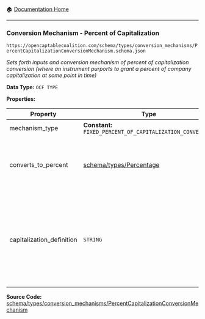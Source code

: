 :house: [Documentation Home](/README.md)

---

### Conversion Mechanism - Percent of Capitalization

`https://opencaptablecoalition.com/schema/types/conversion_mechanisms/PercentCapitalizationConversionMechanism.schema.json`

_Sets forth inputs and conversion mechanism of percent of capitalization conversion (where an instrument purports to grant a percent of company capitalization at some point in time)_

**Data Type:** `OCF TYPE`

**Properties:**

| Property                  | Type                                                        | Description                                                                                                                    | Required   |
| ------------------------- | ----------------------------------------------------------- | ------------------------------------------------------------------------------------------------------------------------------ | ---------- |
| mechanism_type            | **Constant:** `FIXED_PERCENT_OF_CAPITALIZATION_CONVERSION`  | Scalar Constant                                                                                                                | `REQUIRED` |
| converts_to_percent       | [schema/types/Percentage](/docs/schema/types/Percentage.md) | What percentage of the company capitalization does this convert to                                                             | `REQUIRED` |
| capitalization_definition | `STRING`                                                    | How is company capitalization defined for purposes of conversion? If possible, include the legal language from the instrument. | `REQUIRED` |

**Source Code:** [schema/types/conversion_mechanisms/PercentCapitalizationConversionMechanism](/schema/types/conversion_mechanisms/PercentCapitalizationConversionMechanism.schema.json)

